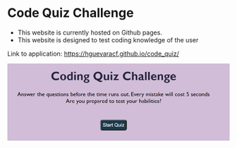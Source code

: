 # Code Quiz Challenge
- This website is currently hosted on Github pages.
- This website is designed to test coding knowledge of the user

Link to application: https://hguevaracf.github.io/code_quiz/

![link](Assets/img/Quiz.png)